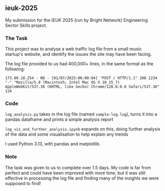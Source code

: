 ## ieuk-2025
My submission for the IEUK 2025 (run by Bright Network) Engineering Sector Skills project.

### The Task

This project was to analyse a web traffic log file from a small music startup's website, and identify the issues the site may have been facing.

The log file provided to us had 400,000+ lines, in the same format as the following:

`173.80.18.254 - NO - [01/07/2025:06:00:04] "POST / HTTP/1.1" 200 1234 "-" "Mozilla/5.0 (Macintosh; Intel Mac OS X 10_15_7) AppleWebKit/537.36 (KHTML, like Gecko) Chrome/120.0.0.0 Safari/537.36" 124`

### Code

`log_analysis.py` takes in the log file (named `sample-log.log`), turns it into a pandas dataframe and prints a simple analysis report

`log_viz_and_further_analysis.ipynb` expands on this, doing further analysis of the data and some visualisation to help explain any trends

I used Python 3.13, with pandas and matplotlib.

### Note

The task was given to us to complete over 1.5 days. My code is far from perfect and could have been improved with more time, but it was still effective in processing the log file and finding many of the insights we were supposed to find!
